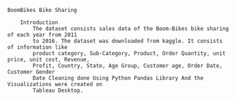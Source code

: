	BoomBikes Bike Sharing 	
	
		Introduction 
			The dataset consists sales data of the Boom-Bikes bike sharing of each year from 2011 
			to 2016. The dataset was downloaded from kaggle. It consists of information like 
			product category, Sub-Category, Product, Order Quantity, unit price, unit cost, Revenue, 
			Profit, Country, State, Age Group, Customer age, Order Date, Customer Gender 
			Date Cleaning done Using Python Pandas Library And the Visualizations were created on 
			Tableau Desktop.
